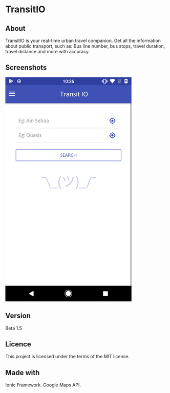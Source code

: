 # TransitIO
## About
TransitIO is your real-time urban travel companion.
Get all the information about public transport, such as: Bus line number, bus stops, travel duration, travel distance and more with accuracy.

## Screenshots
![Screenshot](screenshots/screenshot_1.png)

## Version
Beta 1.5

## Licence
This project is licensed under the terms of the MIT license.

## Made with
Ionic Framework.
Google Maps API.
